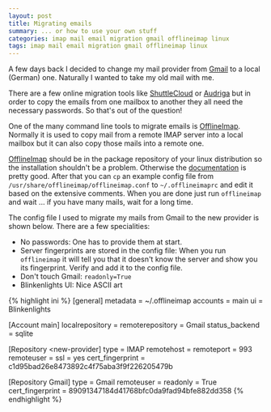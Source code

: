 ```yaml
---
layout: post
title: Migrating emails
summary: ... or how to use your own stuff
categories: imap mail email migration gmail offlineimap linux
tags: imap mail email migration gmail offlineimap linux
---
```


A few days back I decided to change my mail provider from [Gmail](https://mail.google.com) to a local (German) one. Naturally I wanted to take my old mail with me.

There are a few online migration tools like [ShuttleCloud](http://shuttlecloud.com/solutions/#email-migration) or [Audriga](https://www.migrate-mail.com) but in order to copy the emails from one mailbox to another they all need the necessary passwords. So that's out of the question!

One of the many command line tools to migrate emails is [OfflineImap](http://offlineimap.org). Normally it is used to copy mail from a remote IMAP server into a local mailbox but it can also copy those mails into a remote one.

[OfflineImap](http://offlineimap.org) should be in the package repository of your linux distribution so the installation shouldn't be a problem. Otherwise the [documentation](http://docs.offlineimap.org/en/latest/INSTALL.html) is pretty good. After that you can `cp` an example config file from `/usr/share/offlineimap/offlineimap.conf` to `~/.offlineimaprc` and edit it based on the extensive comments. When you are done just run `offlineimap` and wait ... if you have many mails, wait for a long time.

The config file I used to migrate my mails from Gmail to the new provider is shown below.
There are a few specialities:

*   No passwords: One has to provide them at start.
*   Server fingerprints are stored in the config file: When you run `offlineimap` it will tell you that it doesn't know the server and show you its fingerprint. Verify and add it to the config file.
*   Don't touch Gmail: `readonly=True`
*   Blinkenlights UI: Nice ASCII art

{% highlight ini %}
[general]
metadata = ~/.offlineimap
accounts = main
ui = Blinkenlights

[Account main]
localrepository = <new-provider>
remoterepository = Gmail
status_backend = sqlite

[Repository <new-provider]
type = IMAP
remotehost = <new-provider-host>
remoteport = 993
remoteuser = <new-provider-user>
ssl = yes
cert_fingerprint = c1d95bad26e8473892c4f75aba3f9f226205479b

[Repository Gmail]
type = Gmail
remoteuser = <gmail-user>
readonly = True
cert_fingerprint = 89091347184d41768bfc0da9fad94bfe882dd358
{% endhighlight %}
